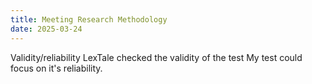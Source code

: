 ```yaml
---
title: Meeting Research Methodology
date: 2025-03-24
---
```

Validity/reliability
LexTale checked the validity of the test
My test could focus on it's reliability.
